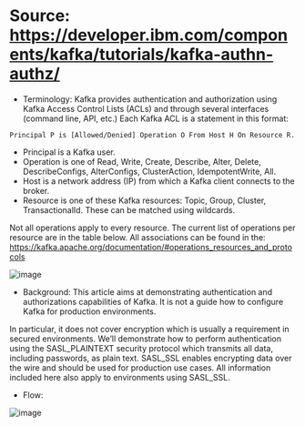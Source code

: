 # Source: https://developer.ibm.com/components/kafka/tutorials/kafka-authn-authz/

- Terminology: 
Kafka provides authentication and authorization using Kafka Access Control Lists (ACLs) and through several interfaces (command line, API, etc.) 
Each Kafka ACL is a statement in this format:

```
Principal P is [Allowed/Denied] Operation O From Host H On Resource R.
```

+ Principal is a Kafka user.
+ Operation is one of Read, Write, Create, Describe, Alter, Delete, DescribeConfigs, AlterConfigs, ClusterAction, IdempotentWrite, All.
+ Host is a network address (IP) from which a Kafka client connects to the broker.
+ Resource is one of these Kafka resources: Topic, Group, Cluster, TransactionalId. These can be matched using wildcards.

Not all operations apply to every resource. The current list of operations per resource are in the table below. All associations can be found in the:
https://kafka.apache.org/documentation/#operations_resources_and_protocols

![image](https://user-images.githubusercontent.com/3434274/125758322-d764e618-eae5-4406-adb8-ddbf0248d723.png)

- Background:
This article aims at demonstrating authentication and authorizations capabilities of Kafka. 
It is not a guide how to configure Kafka for production environments.

In particular, it does not cover encryption which is usually a requirement in secured environments. 
We’ll demonstrate how to perform authentication using the SASL_PLAINTEXT security protocol which transmits all data, 
including passwords, as plain text. SASL_SSL enables encrypting data over the wire and should be used for production use cases. 
All information included here also apply to environments using SASL_SSL.

- Flow:

![image](https://user-images.githubusercontent.com/3434274/125758660-d645d843-7137-45c5-a324-50cbc60f0552.png)

